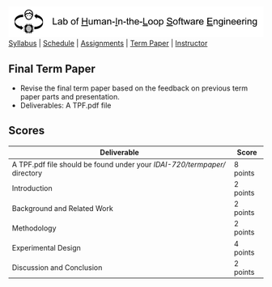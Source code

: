 [<img width=900 src="../img/title.png?raw=yes">](../README.md)   
[Syllabus](../README.md) |
[Schedule](../schedule.md) |
[Assignments](../assignments/README.md) |
[Term Paper](README.md) |
[Instructor](http://zhe-yu.github.io) 

## Final Term Paper

 - Revise the final term paper based on the feedback on previous term paper parts and presentation.
 - Deliverables: A TPF.pdf file

## Scores
 | Deliverable | Score |
 |------------|--------|
 | A TPF.pdf file should be found under your _IDAI-720/termpaper/_ directory | 8 points|
 | Introduction | 2 points |
 | Background and Related Work | 2 points |
 | Methodology | 2 points |
 | Experimental Design | 4 points |
 | Discussion and Conclusion | 2 points |


